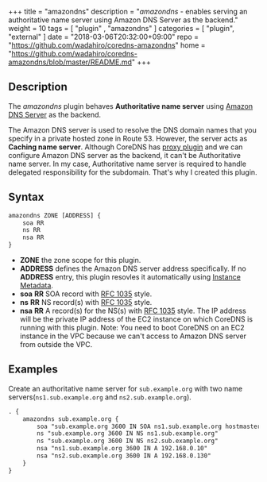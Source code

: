 +++
title = "amazondns"
description = "*amazondns* - enables serving an authoritative name server using Amazon DNS Server as the backend."
weight = 10
tags = [ "plugin" , "amazondns" ]
categories = [ "plugin", "external" ]
date = "2018-03-06T20:32:00+09:00"
repo = "https://github.com/wadahiro/coredns-amazondns"
home = "https://github.com/wadahiro/coredns-amazondns/blob/master/README.md"
+++

## Description

The *amazondns* plugin behaves **Authoritative name server** using [Amazon DNS Server](https://docs.aws.amazon.com/AmazonVPC/latest/UserGuide/VPC_DHCP_Options.html#AmazonDNS) as the backend.

The Amazon DNS server is used to resolve the DNS domain names that you specify in a private hosted zone in Route 53. However, the server acts as **Caching name server**. Although CoreDNS has [proxy plugin](https://github.com/coredns/coredns/tree/master/plugin/proxy) and we can configure Amazon DNS server as the backend, it can't be Authoritative name server. In my case, Authoritative name server is required to handle delegated responsibility for the subdomain. That's why I created this plugin. 

## Syntax

~~~ txt
amazondns ZONE [ADDRESS] {
    soa RR
    ns RR
    nsa RR
}
~~~

* **ZONE** the zone scope for this plugin.
* **ADDRESS** defines the Amazon DNS server address specifically.
  If no **ADDRESS** entry, this plugin resovles it automatically using [Instance Metadata](https://docs.aws.amazon.com/AWSEC2/latest/UserGuide/ec2-instance-metadata.html).
* **soa** **RR** SOA record with [RFC 1035](https://tools.ietf.org/html/rfc1035#section-5) style.
* **ns** **RR** NS record(s) with [RFC 1035](https://tools.ietf.org/html/rfc1035#section-5) style.
* **nsa** **RR** A record(s) for the NS(s) with [RFC 1035](https://tools.ietf.org/html/rfc1035#section-5) style.
  The IP address will be the private IP address of the EC2 instance on which CoreDNS is running with this plugin.
  Note: You need to boot CoreDNS on an EC2 instance in the VPC because we can't access to Amazon DNS server from outside the VPC.

## Examples

Create an authoritative name server for `sub.example.org` with two name servers(`ns1.sub.example.org` and `ns2.sub.example.org`).

~~~ txt
. {
    amazondns sub.example.org {
        soa "sub.example.org 3600 IN SOA ns1.sub.example.org hostmaster.sub.example.org (2018030619 3600 1200 1209600 900)"
        ns "sub.example.org 3600 IN NS ns1.sub.example.org"
        ns "sub.example.org 3600 IN NS ns2.sub.example.org"
        nsa "ns1.sub.example.org 3600 IN A 192.168.0.10"
        nsa "ns2.sub.example.org 3600 IN A 192.168.0.130"
    }
}
~~~

